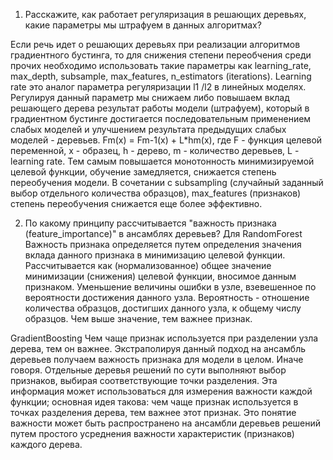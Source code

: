 1. Расскажите, как работает регуляризация в решающих деревьях, какие параметры мы штрафуем в данных алгоритмах?

Если речь идет о решающих деревьях при реализации алгоритмов градиентного бустинга, то для снижения степени переобчения среди прочих необходимо использовать такие параметры как learning_rate, max_depth, subsample, max_features, n_estimators (iterations). Learning rate это аналог параметра регуляризации l1 /l2 в линейных моделях. Регулируя данный параметр мы снижаем либо повышаем вклад решающего дерева результат работы модели (штрафуем), который в градиентном бустинге достигается последовательным применением слабых моделей и улучшением результата предыдущих слабых моделей - деревьев. Fm(x) = Fm-1(x) + L*hm(x), где F - функция целевой переменной, x - образец, h - дерево, m - количество деревьев, L - learning rate. Тем самым повышается монотонность минимизируемой целевой функции, обучение замедляется, снижается степень переобучения модели. В сочетании с subsampling (случайный заданный выбор отдельного количества образцов), max_features (признаков) степень переобучения снижается еще более эффективно.


2. По какому принципу рассчитывается "важность признака (feature_importance)" в ансамблях деревьев?
Для RandomForest
Важность признака определяется путем определения значения вклада данного признака в минимизацию целевой функции.
Рассчитывается как (нормализованное) общее значение минимизации (снижения) целевой функции, вносимое данным признаком.
Уменьшение величины ошибки в узле, взевешенное по вероятности достижения данного узла. Вероятность - отношение количества образцов, достигших данного узла, к общему числу образцов. Чем выше значение, тем важнее признак.

GradientBoosting
Чем чаще признак используется при разделении узла дерева, тем он важнее. Экстраполируя данный подход на ансамбль деревьев получаем важность признака для модели в целом.
Иначе говоря.
Отдельные деревья решений по сути выполняют выбор признаков, выбирая соответствующие точки разделения. Эта информация может использоваться для измерения важности каждой функции; основная идея такова: чем чаще признак используется в точках разделения дерева, тем важнее этот признак. Это понятие важности может быть распространено на ансамбли деревьев решений путем простого усреднения важности характеристик (признаков) каждого дерева.